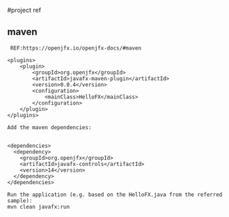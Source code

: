 #project ref
## maven
``
REF:https://openjfx.io/openjfx-docs/#maven``
```
<plugins>
    <plugin>
        <groupId>org.openjfx</groupId>
        <artifactId>javafx-maven-plugin</artifactId>
        <version>0.0.4</version>
        <configuration>
            <mainClass>HelloFX</mainClass>
        </configuration>
    </plugin>
</plugins>
```
````
Add the maven dependencies:


<dependencies>
  <dependency>
    <groupId>org.openjfx</groupId>
    <artifactId>javafx-controls</artifactId>
    <version>14</version>
  </dependency>
</dependencies>
````
````
Run the application (e.g. based on the HelloFX.java from the referred sample):
mvn clean javafx:run
````
###